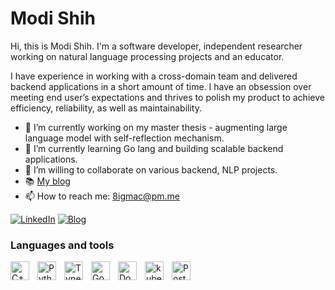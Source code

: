 # Modi Shih

Hi, this is Modi Shih. I'm a software developer, independent researcher working on natural language processing 
projects and an educator.

I have experience in working with a cross-domain team and delivered backend applications in a short amount of time. I have an obsession over meeting end user’s expectations and thrives to polish my product to achieve efficiency, reliability, as well as maintainability.

- 🔭 I’m currently working on my master thesis - augmenting large language model with self-reflection mechanism.
- 🌱 I’m currently learning Go lang and building scalable backend applications.
- 👯 I’m willing to collaborate on various backend, NLP projects.
- 📚 [My blog](https://8igmac.github.io/devblog/)
- 📫 How to reach me: 8igmac@pm.me

<a href="https://www.linkedin.com/in/modi-shih/"><img alt="LinkedIn" src="https://img.shields.io/badge/linkedin-%230077B5.svg?&style=for-the-badge&logo=linkedin&logoColor=white" /></a>
<a href="https://8igmac.github.io/devblog/"><img alt="Blog" src="https://img.shields.io/badge/medium-%2312100E.svg?&style=for-the-badge&logo=medium&logoColor=white" /></a>

### Languages and tools
<img align="left" alt="C++" width="30px" style="padding-right:10px;" src="https://cdn.jsdelivr.net/gh/devicons/devicon/icons/cplusplus/cplusplus-plain.svg" />
<img align="left" alt="Python" width="30px" style="padding-right:10px;" src="https://cdn.jsdelivr.net/gh/devicons/devicon/icons/python/python-original.svg" />
<img align="left" alt="TypeScript" width="30px" style="padding-right:10px;" src="https://cdn.jsdelivr.net/gh/devicons/devicon/icons/typescript/typescript-original.svg" />
<img align="left" alt="Go" width="30px" style="padding-right:10px;" src="https://cdn.jsdelivr.net/gh/devicons/devicon/icons/go/go-original-wordmark.svg" />
<img align="left" alt="Docker" width="30px" style="padding-right:10px;" src="https://cdn.jsdelivr.net/gh/devicons/devicon/icons/docker/docker-plain.svg" />
<img align="left" alt="kubernetes" width="30px" style="padding-right:10px;" src="https://cdn.jsdelivr.net/gh/devicons/devicon/icons/kubernetes/kubernetes-plain.svg" />
<img align="left" alt="PostgresSQL" width="30px" style="padding-right:10px;" src="https://cdn.jsdelivr.net/gh/devicons/devicon/icons/postgresql/postgresql-plain.svg" />
                    
<br><br>

<!-- ![Modi's GitHub stats](https://github-readme-stats.vercel.app/api?username=8igMac&theme=moltack&show_icons=true) -->
